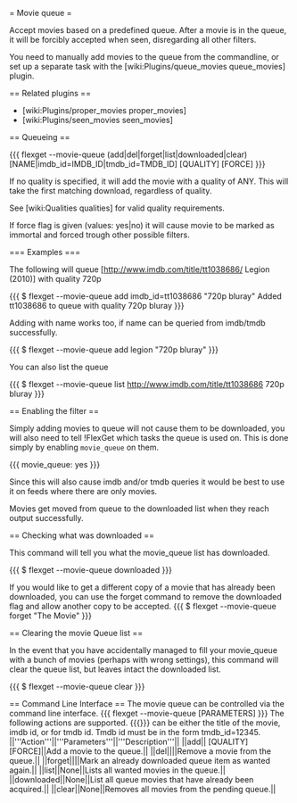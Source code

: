 = Movie queue =

Accept movies based on a predefined queue. After a movie is in the queue, it will be forcibly accepted when seen, disregarding all other filters.

You need to manually add movies to the queue from the commandline, or set up a separate task with the [wiki:Plugins/queue_movies queue_movies] plugin.

== Related plugins ==

 * [wiki:Plugins/proper_movies proper_movies]
 * [wiki:Plugins/seen_movies seen_movies]

== Queueing ==

{{{
flexget --movie-queue (add|del|forget|list|downloaded|clear) [NAME|imdb_id=IMDB_ID|tmdb_id=TMDB_ID] [QUALITY] [FORCE]
}}}

If no quality is specified, it will add the movie with a quality of ANY. This will take the first matching download, regardless of quality.

See [wiki:Qualities qualities] for valid quality requirements.

If force flag is given (values: yes|no) it will cause movie to be marked as immortal and forced trough other possible filters.

=== Examples ===

The following will queue [http://www.imdb.com/title/tt1038686/ Legion (2010)] with quality 720p

{{{
$ flexget --movie-queue add imdb_id=tt1038686 "720p bluray"
Added tt1038686 to queue with quality 720p bluray
}}}

Adding with name works too, if name can be queried from imdb/tmdb successfully.

{{{
$ flexget --movie-queue add legion "720p bluray"
}}}


You can also list the queue

{{{
$ flexget --movie-queue list
http://www.imdb.com/title/tt1038686 720p bluray
}}}

== Enabling the filter ==

Simply adding movies to queue will not cause them to be downloaded, you will also need to tell !FlexGet which tasks the queue is used on. This is done simply by enabling `movie_queue` on them.

{{{
movie_queue: yes
}}}

Since this will also cause imdb and/or tmdb queries it would be best to use it on feeds where there are only movies.

Movies get moved from queue to the downloaded list when they reach output successfully.

== Checking what was downloaded ==

This command will tell you what the movie_queue list has downloaded.

{{{
$ flexget --movie-queue downloaded
}}}

If you would like to get a different copy of a movie that has already been downloaded, you can use the forget command to remove the downloaded flag and allow another copy to be accepted.
{{{
$ flexget --movie-queue forget "The Movie"
}}}

== Clearing the movie Queue list ==

In the event that you have accidentally managed to fill your movie_queue with a bunch of movies (perhaps with wrong settings), this command will clear the queue list, but leaves intact the downloaded list.


{{{
$ flexget --movie-queue clear
}}}

== Command Line Interface ==
The movie queue can be controlled via the command line interface. 
{{{
flexget --movie-queue <ACTION> [PARAMETERS]
}}}
The following actions are supported. {{{<IDENTIFIER>}}} can be either the title of the movie, imdb id, or for tmdb id. Tmdb id must be in the form tmdb_id=12345.
||'''Action'''||'''Parameters'''||'''Description'''||
||add||<IDENTIFIER> [QUALITY] [FORCE]||Add a movie to the queue.||
||del||<IDENTIFIER>||Remove a movie from the queue.||
||forget||<IDENTIFIER>||Mark an already downloaded queue item as wanted again.||
||list||None||Lists all wanted movies in the queue.||
||downloaded||None||List all queue movies that have already been acquired.||
||clear||None||Removes all movies from the pending queue.||
